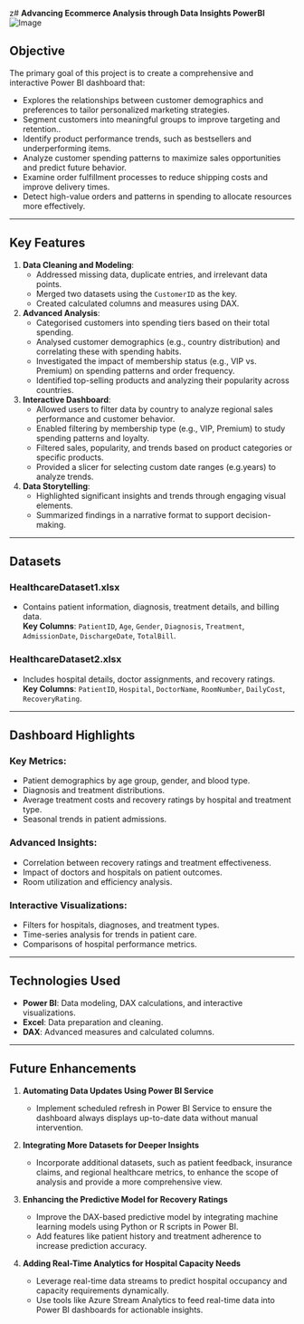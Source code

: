 z# **Advancing Ecommerce Analysis through Data Insights PowerBI**
![Image](https://github.com/user-attachments/assets/42c4ddd6-2278-44d1-ab4a-fb3cbee75791)

## **Objective**

The primary goal of this project is to create a comprehensive and interactive Power BI dashboard that:

- Explores the relationships between customer demographics and preferences to tailor personalized marketing strategies.
- Segment customers into meaningful groups to improve targeting and retention..
- Identify product performance trends, such as bestsellers and underperforming items.
- Analyze customer spending patterns to maximize sales opportunities and predict future behavior.
- Examine order fulfillment processes to reduce shipping costs and improve delivery times.
- Detect high-value orders and patterns in spending to allocate resources more effectively.

---

## **Key Features**

1. **Data Cleaning and Modeling**:
   - Addressed missing data, duplicate entries, and irrelevant data points.
   - Merged two datasets using the `CustomerID` as the key.
   - Created calculated columns and measures using DAX.
2. **Advanced Analysis**:
   - Categorised customers into spending tiers based on their total spending.
   - Analysed customer demographics (e.g., country distribution) and correlating these with spending habits.
   - Investigated the impact of membership status (e.g., VIP vs. Premium) on spending patterns and order frequency.
   - Identified top-selling products and analyzing their popularity across countries.
3. **Interactive Dashboard**:
   -  Allowed users to filter data by country to analyze regional sales performance and customer behavior.
   - Enabled filtering by membership type (e.g., VIP, Premium) to study spending patterns and loyalty.
   - Filtered sales, popularity, and trends based on product categories or specific products.
   - Provided a slicer for selecting custom date ranges (e.g.years) to analyze trends.
4. **Data Storytelling**:
   - Highlighted significant insights and trends through engaging visual elements.
   - Summarized findings in a narrative format to support decision-making.

---

## **Datasets**

### **HealthcareDataset1.xlsx**

- Contains patient information, diagnosis, treatment details, and billing data.  
**Key Columns**: `PatientID`, `Age`, `Gender`, `Diagnosis`, `Treatment`, `AdmissionDate`, `DischargeDate`, `TotalBill`.

### **HealthcareDataset2.xlsx**

- Includes hospital details, doctor assignments, and recovery ratings.  
**Key Columns**: `PatientID`, `Hospital`, `DoctorName`, `RoomNumber`, `DailyCost`, `RecoveryRating`.

---

## **Dashboard Highlights**

### **Key Metrics**:

- Patient demographics by age group, gender, and blood type.
- Diagnosis and treatment distributions.
- Average treatment costs and recovery ratings by hospital and treatment type.
- Seasonal trends in patient admissions.

### **Advanced Insights**:

- Correlation between recovery ratings and treatment effectiveness.
- Impact of doctors and hospitals on patient outcomes.
- Room utilization and efficiency analysis.

### **Interactive Visualizations**:

- Filters for hospitals, diagnoses, and treatment types.
- Time-series analysis for trends in patient care.
- Comparisons of hospital performance metrics.

---

## **Technologies Used**

- **Power BI**: Data modeling, DAX calculations, and interactive visualizations.
- **Excel**: Data preparation and cleaning.
- **DAX**: Advanced measures and calculated columns.

---

## **Future Enhancements**

1. **Automating Data Updates Using Power BI Service**  
   - Implement scheduled refresh in Power BI Service to ensure the dashboard always displays up-to-date data without manual intervention.

2. **Integrating More Datasets for Deeper Insights**  
   - Incorporate additional datasets, such as patient feedback, insurance claims, and regional healthcare metrics, to enhance the scope of analysis and provide a more comprehensive view.

3. **Enhancing the Predictive Model for Recovery Ratings**  
   - Improve the DAX-based predictive model by integrating machine learning models using Python or R scripts in Power BI.  
   - Add features like patient history and treatment adherence to increase prediction accuracy.

4. **Adding Real-Time Analytics for Hospital Capacity Needs**  
   - Leverage real-time data streams to predict hospital occupancy and capacity requirements dynamically.  
   - Use tools like Azure Stream Analytics to feed real-time data into Power BI dashboards for actionable insights.

